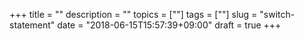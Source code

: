 +++
title = ""
description = ""
topics = [""]
tags = [""]
slug = "switch-statement"
date = "2018-06-15T15:57:39+09:00"
draft = true
+++

